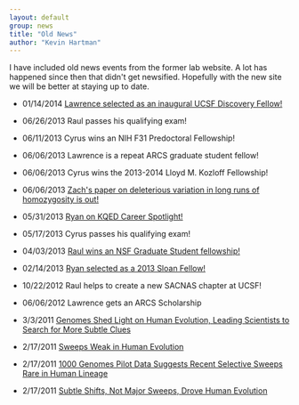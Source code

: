 ```yaml
---
layout: default
group: news
title: "Old News"
author: "Kevin Hartman"
---
```

I have included old news events from the former lab website. A lot has happened since then that didn't get newsified. Hopefully with the new site we will be better at staying up to date.

* 01/14/2014 [Lawrence selected as an inaugural UCSF Discovery Fellow!](https://graduate.ucsf.edu/news/first-discovery-fellows)

* 06/26/2013 Raul passes his qualifying exam!

* 06/11/2013 Cyrus wins an NIH F31 Predoctoral Fellowship!

* 06/06/2013 Lawrence is a repeat ARCS graduate student fellow!

* 06/06/2013 Cyrus wins the 2013-2014 Lloyd M. Kozloff Fellowship!

* 06/06/2013 [Zach's paper on deleterious variation in long runs of homozygosity is out!](http://www.sciencedirect.com/science/article/pii/S0002929713002164)

* 05/31/2013 [Ryan on KQED Career Spotlight!](http://blogs.kqed.org/science/series/biotech-careers/)

* 05/17/2013 Cyrus passes his qualifying exam!

* 04/03/2013 [Raul wins an NSF Graduate Student fellowship!](http://bms.ucsf.edu/news/2013/04/nsf-announces-2013-graduate-research-fellowship-awards)

* 02/14/2013 [Ryan selected as a 2013 Sloan Fellow!](http://pharmacy.ucsf.edu/news/2013/02/ryan-hernandez-awarded-sloan-research-fellowship)

* 10/22/2012 Raul helps to create a new SACNAS chapter at UCSF!

* 06/06/2012 Lawrence gets an ARCS Scholarship

* 3/3/2011 [Genomes Shed Light on Human Evolution, Leading Scientists to Search for More Subtle Clues](https://www.ucsf.edu/news/2011/03/9450/genomes-shed-light-human-evolution-and-selective-sweeps)

* 2/17/2011 [Sweeps Weak in Human Evolution](https://www.sciencenews.org/article/sweeps-weak-human-evolution)

* 2/17/2011 [1000 Genomes Pilot Data Suggests Recent Selective Sweeps Rare in Human Lineage](https://www.genomeweb.com/sequencing/1000-genomes-pilot-data-suggests-recent-selective-sweeps-rare-human-lineage)

* 2/17/2011 [Subtle Shifts, Not Major Sweeps, Drove Human Evolution](https://www.sciencedaily.com/releases/2011/02/110217141307.htm)
